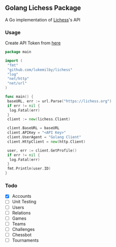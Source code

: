 ## Golang Lichess Package

A Go implementation of [Lichess](https://lichess.org)'s API

### Usage

Create API Token from [here](https://lichess.org/account/oauth/token/create)

```go
package main

import (
 "fmt"
 "github.com/lukemilby/lichess"
 "log"
 "net/http"
 "net/url"
)

func main() {
 baseURL, err := url.Parse("https://lichess.org")
 if err != nil {
  log.Fatal(err)
 }
 client := new(lichess.Client)

 client.BaseURL = baseURL
 client.APIKey = "<API Key>"
 client.UserAgent = "Golang Client"
 client.HttpClient = new(http.Client)

 user, err := client.GetProfile()
 if err != nil {
  log.Fatal(err)
 }
 fmt.Println(user.ID)
}
```

### Todo

- [x] Accounts
- [ ] Unit Testing
- [ ] Users
- [ ] Relations
- [ ] Games
- [ ] Teams
- [ ] Challenges
- [ ] Chessbot
- [ ] Tournaments
